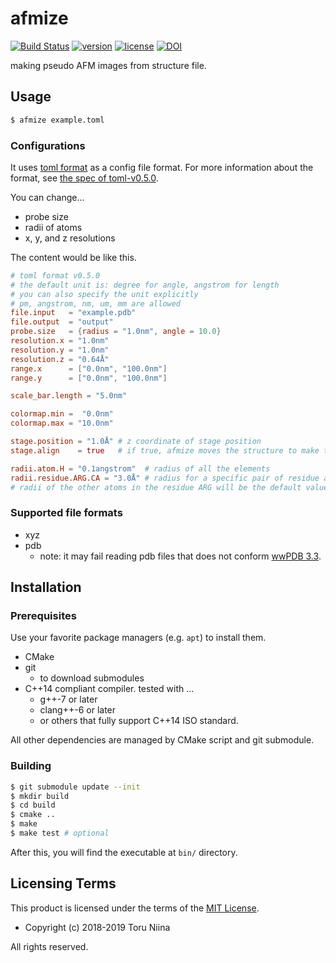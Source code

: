 afmize
====
[![Build Status](https://www.travis-ci.com/ToruNiina/afmize.svg?branch=master)](https://www.travis-ci.com/ToruNiina/afmize)
[![version](https://img.shields.io/github/release/ToruNiina/afmize.svg?style=flat)](https://github.com/ToruNiina/afmize/releases)
[![license](https://img.shields.io/github/license/ToruNiina/afmize.svg?style=flat)](https://github.com/ToruNiina/afmize/blob/master/LICENSE)
[![DOI](https://zenodo.org/badge/DOI/10.5281/zenodo.2556445.svg)](https://doi.org/10.5281/zenodo.2556445)

making pseudo AFM images from structure file.

## Usage

```sh
$ afmize example.toml
```

### Configurations

It uses [toml format](https://github.com/toml-lang/toml) as a config file format.
For more information about the format, see [the spec of toml-v0.5.0](https://github.com/toml-lang/toml/blob/master/versions/en/toml-v0.5.0.md).

You can change...
- probe size
- radii of atoms
- x, y, and z resolutions

The content would be like this.

```toml
# toml format v0.5.0
# the default unit is: degree for angle, angstrom for length
# you can also specify the unit explicitly
# pm, angstrom, nm, um, mm are allowed
file.input   = "example.pdb"
file.output  = "output"
probe.size   = {radius = "1.0nm", angle = 10.0}
resolution.x = "1.0nm"
resolution.y = "1.0nm"
resolution.z = "0.64Å"
range.x      = ["0.0nm", "100.0nm"]
range.y      = ["0.0nm", "100.0nm"]

scale_bar.length = "5.0nm"

colormap.min =  "0.0nm"
colormap.max = "10.0nm"

stage.position = "1.0Å" # z coordinate of stage position
stage.align    = true   # if true, afmize moves the structure to make the bottom of the bounding box is equal to stage.position.

radii.atom.H = "0.1angstrom"  # radius of all the elements
radii.residue.ARG.CA = "3.0Å" # radius for a specific pair of residue and atom.
# radii of the other atoms in the residue ARG will be the default values.
```

### Supported file formats

- xyz
- pdb
  - note: it may fail reading pdb files that does not conform [wwPDB 3.3](http://www.wwpdb.org/documentation/file-format-content/format33/sect9.html#ATOM).

## Installation

### Prerequisites

Use your favorite package managers (e.g. `apt`) to install them.

- CMake
- git
  - to download submodules
- C++14 compliant compiler. tested with ...
  - g++-7 or later
  - clang++-6 or later
  - or others that fully support C++14 ISO standard.

All other dependencies are managed by CMake script and git submodule.

### Building

```sh
$ git submodule update --init
$ mkdir build
$ cd build
$ cmake ..
$ make
$ make test # optional
```

After this, you will find the executable at `bin/` directory.

## Licensing Terms

This product is licensed under the terms of the [MIT License](LICENSE).

- Copyright (c) 2018-2019 Toru Niina

All rights reserved.

